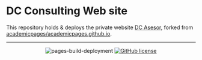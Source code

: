 # DC Consulting Web site

This repository holds & deploys the private website [DC Asesor](https://dcasesor.es/), forked from [academicpages/academicpages.github.io](https://github.com/academicpages/academicpages.github.io).

---
<div align="center">
    
![pages-build-deployment](https://github.com/academicpages/academicpages.github.io/actions/workflows/pages/pages-build-deployment/badge.svg)
[![GitHub license](https://img.shields.io/github/license/academicpages/academicpages.github.io?color=blue)](https://github.com/academicpages/academicpages.github.io/blob/master/LICENSE)
</div>
